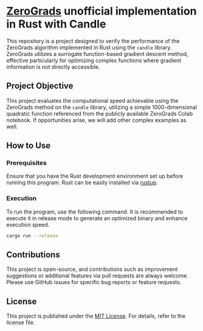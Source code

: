 # [ZeroGrads](https://mfischer-ucl.github.io/zerograds/) unofficial implementation in Rust with Candle

This repository is a project designed to verify the performance of the ZeroGrads algorithm implemented in Rust using
the `candle` library. ZeroGrads utilizes a surrogate function-based gradient descent method, effective particularly for
optimizing complex functions where gradient information is not directly accessible.

## Project Objective

This project evaluates the computational speed achievable using the ZeroGrads method on the `candle` library, utilizing
a simple 1000-dimensional quadratic function referenced from the publicly available ZeroGrads Colab notebook. If
opportunities arise, we will add other complex examples as well.

## How to Use

### Prerequisites

Ensure that you have the Rust development environment set up before running this program. Rust can be easily installed
via [rustup](https://rustup.rs/).

### Execution

To run the program, use the following command. It is recommended to execute it in release mode to generate an optimized
binary and enhance execution speed.

```bash
cargo run --release
```

## Contributions

This project is open-source, and contributions such as improvement suggestions or additional features via pull requests
are always welcome. Please use GitHub issues for specific bug reports or feature requests.

## License

This project is published under the [MIT License](LICENSE). For details, refer to the license file.
